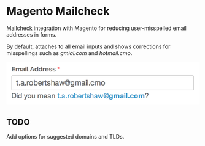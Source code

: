 Magento Mailcheck
================

[Mailcheck](https://github.com/mailcheck/mailcheck) integration with Magento for reducing user-misspelled email addresses in forms. 

By default, attaches to all email inputs and shows corrections for misspellings such as *gmial.com* and *hotmail.cmo*. 

![Example](docs/example.png)

## TODO

Add options for suggested domains and TLDs.
